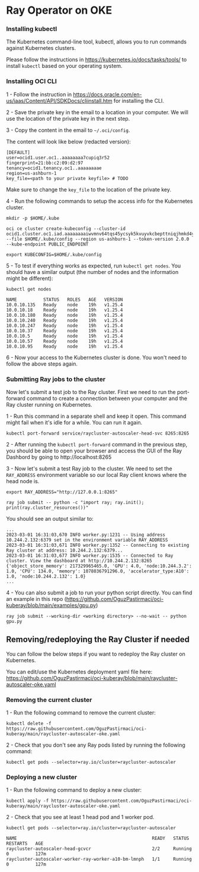 # Ray Operator on OKE

### Installing kubectl

The Kubernetes command-line tool, kubectl, allows you to run commands against Kubernetes clusters.

Please follow the instructions in https://kubernetes.io/docs/tasks/tools/ to install `kubectl` based on your operating system.

### Installing OCI CLI

1 - Follow the instruction in https://docs.oracle.com/en-us/iaas/Content/API/SDKDocs/cliinstall.htm for installing the CLI.

2 - Save the private key in the email to a location in your computer. We will use the location of the private key in the next step.

3 - Copy the content in the email to `~/.oci/config`.

The content will look like below (redacted version):

```
[DEFAULT]
user=ocid1.user.oc1..aaaaaaaa7cupiq3r52
fingerprint=21:bb:c2:09:d2:97
tenancy=ocid1.tenancy.oc1..aaaaaaaae
region=us-ashburn-1
key_file=<path to your private keyfile> # TODO
```

Make sure to change the `key_file` to the location of the private key.

4 - Run the following commands to setup the access info for the Kubernetes cluster.

```
mkdir -p $HOME/.kube

oci ce cluster create-kubeconfig --cluster-id ocid1.cluster.oc1.iad.aaaaaaaaiwvmnv64tqs45ycsyk5kvuyvkcbepttniqjhmkd4ycngl6n5z7mq --file $HOME/.kube/config --region us-ashburn-1 --token-version 2.0.0  --kube-endpoint PUBLIC_ENDPOINT

export KUBECONFIG=$HOME/.kube/config
```

5 - To test if everything works as expected, run `kubectl get nodes`. You should have a similar output (the number of nodes and the information might be different):

```
kubectl get nodes

NAME          STATUS   ROLES   AGE   VERSION
10.0.10.135   Ready    node    19h   v1.25.4
10.0.10.18    Ready    node    19h   v1.25.4
10.0.10.180   Ready    node    19h   v1.25.4
10.0.10.240   Ready    node    19h   v1.25.4
10.0.10.247   Ready    node    19h   v1.25.4
10.0.10.37    Ready    node    19h   v1.25.4
10.0.10.5     Ready    node    19h   v1.25.4
10.0.10.57    Ready    node    19h   v1.25.4
10.0.10.95    Ready    node    19h   v1.25.4
```

6 - Now your access to the Kubernetes cluster is done. You won't need to follow the above steps again.


### Submitting Ray jobs to the cluster

Now let's submit a test job to the Ray cluster. First we need to run the port-forward command to create a connection between your computer and the Ray cluster running on Kubernetes.

1 - Run this command in a separate shell and keep it open. This command might fail when it's idle for a while. You can run it again.

```
kubectl port-forward service/raycluster-autoscaler-head-svc 8265:8265
```

2 - After running the `kubectl port-forward` command in the previous step, you should be able to open your browser and access the GUI of the Ray Dashbord by going to http://localhost:8265

3 - Now let's submit a test Ray job to the cluster. We need to set the `RAY_ADDRESS` environment variable so our local Ray client knows where the head node is.

```
export RAY_ADDRESS="http://127.0.0.1:8265"
```

```
ray job submit -- python -c "import ray; ray.init(); print(ray.cluster_resources())" 
```

You should see an output similar to:

```
...
2023-03-01 16:31:03,670 INFO worker.py:1231 -- Using address 10.244.2.132:6379 set in the environment variable RAY_ADDRESS
2023-03-01 16:31:03,671 INFO worker.py:1352 -- Connecting to existing Ray cluster at address: 10.244.2.132:6379...
2023-03-01 16:31:03,677 INFO worker.py:1535 -- Connected to Ray cluster. View the dashboard at http://10.244.2.132:8265 
{'object_store_memory': 217329965465.0, 'GPU': 4.0, 'node:10.244.3.2': 1.0, 'CPU': 134.0, 'memory': 1078036791296.0, 'accelerator_type:A10': 1.0, 'node:10.244.2.132': 1.0}
...
```

4 - You can also submit a job to run your python script directly. You can find an example in this repo (https://github.com/OguzPastirmaci/oci-kuberay/blob/main/examples/gpu.py)

```
ray job submit --working-dir <working directory> --no-wait -- python gpu.py
```

## Removing/redeploying the Ray Cluster if needed
You can follow the below steps if you want to redeploy the Ray cluster on Kubernetes.

You can edit/use the Kubernetes deployment yaml file here: https://github.com/OguzPastirmaci/oci-kuberay/blob/main/raycluster-autoscaler-oke.yaml

### Removing the current cluster

1 - Run the following command to remove the current cluster:

```
kubectl delete -f https://raw.githubusercontent.com/OguzPastirmaci/oci-kuberay/main/raycluster-autoscaler-oke.yaml
```

2 - Check that you don't see any Ray pods listed by running the following command:

```
kubectl get pods --selector=ray.io/cluster=raycluster-autoscaler
```

### Deploying a new cluster

1 - Run the following command to deploy a new cluster:

```
kubectl apply -f https://raw.githubusercontent.com/OguzPastirmaci/oci-kuberay/main/raycluster-autoscaler-oke.yaml
```
2 - Check that you see at least 1 head pod and 1 worker pod.

```
kubectl get pods --selector=ray.io/cluster=raycluster-autoscaler
```

```
NAME                                                   READY   STATUS    RESTARTS   AGE
raycluster-autoscaler-head-gcvcr                       2/2     Running   0          127m
raycluster-autoscaler-worker-ray-worker-a10-bm-lmnph   1/1     Running   0          127m
```


